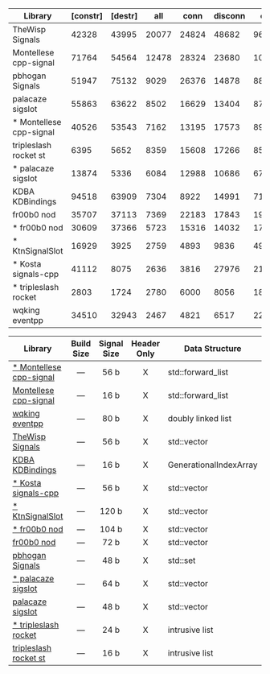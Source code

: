 
| Library | [constr] | [destr] | all | conn | disconn | emit | reconn | threaded | score |
|---------|----------|---------|-----|------|---------|------|--------|----------|-------|
| TheWisp Signals | 42328 | 43995 | 20077 | 24824 | 48682 | 96913 | 23228 | 0 | 213723 |
| Montellese cpp-signal | 71764 | 54564 | 12478 | 28324 | 23680 | 103173 | 27040 | 0 | 194696 |
| pbhogan Signals | 51947 | 75132 | 9029 | 26376 | 14878 | 88345 | 24686 | 0 | 163314 |
| palacaze sigslot | 55863 | 63622 | 8502 | 16629 | 13404 | 87620 | 22313 | 0 | 148468 |
| * Montellese cpp-signal | 40526 | 53543 | 7162 | 13195 | 17573 | 89147 | 13531 | 7182 | 147789 |
| tripleslash rocket st | 6395 | 5652 | 8359 | 15608 | 17266 | 85408 | 16182 | 0 | 142822 |
| * palacaze sigslot | 13874 | 5336 | 6084 | 12988 | 10686 | 67173 | 15270 | 5905 | 118105 |
| KDBA KDBindings | 94518 | 63909 | 7304 | 8922 | 14991 | 71973 | 13697 | 0 | 116888 |
| fr00b0 nod | 35707 | 37113 | 7369 | 22183 | 17843 | 19781 | 29586 | 0 | 96762 |
| * fr00b0 nod | 30609 | 37366 | 5723 | 15316 | 14032 | 17852 | 18702 | 5839 | 77465 |
| * KtnSignalSlot | 16929 | 3925 | 2759 | 4893 | 9836 | 49119 | 5140 | 2847 | 74595 |
| * Kosta signals-cpp | 41112 | 8075 | 2636 | 3816 | 27976 | 21585 | 3470 | 2567 | 62049 |
| * tripleslash rocket | 2803 | 1724 | 2780 | 6000 | 8056 | 18922 | 6218 | 2984 | 44960 |
| wqking eventpp | 34510 | 32943 | 2467 | 4821 | 6517 | 22638 | 4942 | 0 | 41385 |

| Library | Build Size | Signal Size | Header Only | Data Structure | Thread Safe |
| ------- |:----------:|:-----------:|:-----------:| -------------- |:-----------:|
| [* Montellese cpp-signal](https://github.com/Montellese/cpp-signal) | &mdash; | 56 b | X | std::forward_list | X |
| [Montellese cpp-signal](https://github.com/Montellese/cpp-signal) | &mdash; | 16 b | X | std::forward_list | - |
| [wqking eventpp](https://github.com/wqking/eventpp) | &mdash; | 80 b | X | doubly linked list | - |
| [TheWisp Signals](https://github.com/TheWisp/signals) | &mdash; | 56 b | X | std::vector | - |
| [KDBA KDBindings](https://github.com/KDAB/KDBindings) | &mdash; | 16 b | X | GenerationalIndexArray | - |
| [* Kosta signals-cpp](https://github.com/Kosta-Github/signals-cpp) | &mdash; | 56 b | X | std::vector | X |
| [* KtnSignalSlot](https://gitlab.com/KtnFramework/Libraries/KtnSignalSlot.git) | &mdash; | 120 b | X | std::vector | X |
| [* fr00b0 nod](https://github.com/fr00b0/nod) | &mdash; | 104 b | X | std::vector | X |
| [fr00b0 nod](https://github.com/fr00b0/nod) | &mdash; | 72 b | X | std::vector | - |
| [pbhogan Signals](https://github.com/pbhogan/Signals) | &mdash; | 48 b | X | std::set | - |
| [* palacaze sigslot](https://github.com/palacaze/sigslot) | &mdash; | 64 b | X | std::vector | X |
| [palacaze sigslot](https://github.com/palacaze/sigslot) | &mdash; | 48 b | X | std::vector | - |
| [* tripleslash rocket](https://github.com/tripleslash/rocket) | &mdash; | 24 b | X | intrusive list | X |
| [tripleslash rocket st](https://github.com/tripleslash/rocket) | &mdash; | 16 b | X | intrusive list | - |


